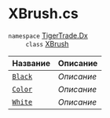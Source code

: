 
# XBrush.cs
`namespace` [TigerTrade.Dx](../../TigerTrade.Dx.md)  
&nbsp;&nbsp;&nbsp;&nbsp;&nbsp;&nbsp;&nbsp;&nbsp;&nbsp;`class` [XBrush](../XBrush.cs.md)

| Название | Описание |
| --- | --- |
| [`Black`](./Свойства/Black.md) | *Описание* |
| [`Color`](./Свойства/Color.md) | *Описание* |
| [`White`](./Свойства/White.md) | *Описание* |
